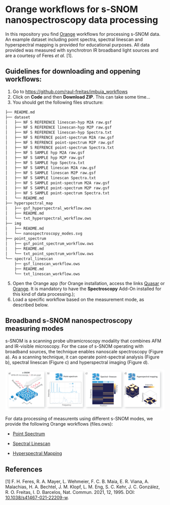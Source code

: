 # Orange workflows for s-SNOM nanospectroscopy data processing

In this repository you find [Orange](https://orangedatamining.com) workflows for processing s-SNOM data. An example dataset including point spectra, spectral linescan and hyperspectral mapping is provided for educational purposes. All data provided was measured with synchrotron IR broadband light sources and are a courtesy of Feres *et al.* [1].

## Guidelines for downloading and oppening workflows:

1. Go to https://github.com/raul-freitas/imbuia_workflows
2. Click on **Code** and then **Download ZIP**. This can take some time...
3. You should get the following files structure:

```
├── README.md
├── dataset
│   ├── NF S REFERENCE linescan-hyp M2A raw.gsf
│   ├── NF S REFERENCE linescan-hyp M2P raw.gsf
│   ├── NF S REFERENCE linescan-hyp Spectra.txt
│   ├── NF S REFRENCE point-spectrum M2A raw.gsf
│   ├── NF S REFRENCE point-spectrum M2P raw.gsf
│   ├── NF S REFRENCE point-spectrum Spectra.txt
│   ├── NF S SAMPLE hyp M2A raw.gsf
│   ├── NF S SAMPLE hyp M2P raw.gsf
│   ├── NF S SAMPLE hyp Spectra.txt
│   ├── NF S SAMPLE linescan M2A raw.gsf
│   ├── NF S SAMPLE linescan M2P raw.gsf
│   ├── NF S SAMPLE linescan Spectra.txt
│   ├── NF S SAMPLE point-spectrum M2A raw.gsf
│   ├── NF S SAMPLE point-spectrum M2P raw.gsf
│   ├── NF S SAMPLE point-spectrum Spectra.txt
│   └── README.md
├── hyperspectral_map
│   ├── gsf_hyperspectral_workflow.ows
│   ├── README.md
│   └── txt_hyperspectral_workflow.ows
├── img
│   ├── README.md
│   └── nanospectroscopy_modes.svg
├── point_spectrum
│   ├── gsf_point_spectrum_workflow.ows
│   ├── README.md
│   └── txt_point_spectrum_workflow.ows
└── spectral_linescan
    ├── gsf_linescan_workflow.ows
    ├── README.md
    └── txt_linescan_workflow.ows

```
5. Open the Orange app (for Orange installation, access the links [Quasar](https://quasar.codes) or [Orange](https://orangedatamining.com). It is mandatory to have the **Spectroscopy** Add-On installed for this kind of data processing.);
6. Load a specific workflow based on the measurement mode, as described below.

## Broadband s-SNOM nanospectroscopy measuring modes
s-SNOM is a scanning probe ultramicroscopy modality that combines AFM and IR-visible microscopy. For the case of s-SNOM operating with broadband sources, the technique enables nanoscale spectroscopy (Figure a). As a scanning technique, it can operate point-spectral analysis (Figure b), spectral linescan (Figure c) and hyperspectral imaging (Figure d). 

<p align="center">
<img width="1200" src="img/nanospectroscopy_modes.svg"/>
<p/>

For data processing of measurents using different s-SNOM modes, we provide the following Orange workflows (files.ows):

 - [Point Spectrum](point_spectrum/)

 - [Spectral Linescan](spectral_linescan/)

 - [Hyperspectral Mapping](hyperspectral_map/)

## References

[1]   F. H. Feres, R. A. Mayer, L. Wehmeier, F. C. B. Maia, E. R. Viana, A. Malachias, H. A. Bechtel, J. M. Klopf, L. M. Eng, S. C. Kehr, J. C. González, R. O. Freitas, I. D. Barcelos, Nat. Commun. 2021, 12, 1995. DOI: [10.1038/s41467-021-22209-w](https://doi.org/10.1038/s41467-021-22209-w).

